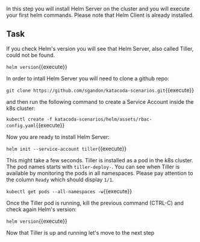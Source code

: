 In this step you will install Helm Server on the cluster and you will execute your first helm commands. Please note that Helm Client is already installed.

## Task

If you check Helm's version you will see that Helm Server, also called Tiller, could not be found.

`helm version`{{execute}}

In order to intall Helm Server you will need to clone a github repo:

`git clone https://github.com/sgandon/katacoda-scenarios.git`{{execute}}

and then run the following command to create a Service Account inside the k8s cluster:

`kubectl create -f katacoda-scenarios/helm/assets/rbac-config.yaml`{{execute}}

Now you are ready to install Helm Server:

`helm init --service-account tiller`{{execute}}

This might take a few seconds. Tiller is installed as a pod in the k8s cluster. The pod names starts with `tiller-deploy-`. You can see when Tiller is available by monitoring the pods in all namespaces. Please pay attention to the column `Ready` which should display `1/1`.

`kubectl get pods --all-namespaces -w`{{execute}}

Once the Tiller pod is running, kill the previous command (CTRL-C) and check again Helm's version: 

`helm version`{{execute}}

Now that Tiller is up and running let's move to the next step